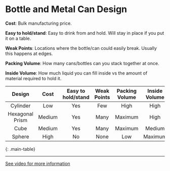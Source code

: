 <link rel="stylesheet" href="/default.css">

# Bottle and Metal Can Design

**Cost**: Bulk manufacturing price.

**Easy to hold/stand**: Easy to drink from and hold. Will stay in place if you put it on a table.

**Weak Points**: Locations where the bottle/can could easily break. Usually this happens at edges.

**Packing Volume**: How many cans/bottles can you stack together at once.

**Inside Volume**: How much liquid you can fill inside vs the amount of material required to hold it.

Design | Cost | Easy to hold/stand | Weak Points | Packing Volume | Inside Volume
:---:|:---:|:---:|:---:|:---:|:---:
Cylinder | Low | Yes | Few | High | High
Hexagonal Prism | Medium | Yes | Many | Maximum | High
Cube | Medium | Yes | Many | Maximum | Medium
Sphere | High | No | None | Low | Maximum
{: .main-table}

---

[See video for more information](https://www.youtube.com/watch?v=hUhisi2FBuw)

<style>
  table.main-table tbody tr:nth-child(1) td:nth-child(2) { background-color: rgb(153, 255, 153); }
  table.main-table tbody tr:nth-child(1) td:nth-child(3) { background-color: rgb(153, 255, 153); }
  table.main-table tbody tr:nth-child(1) td:nth-child(4) { background-color: rgb(153, 255, 153); }
  table.main-table tbody tr:nth-child(1) td:nth-child(5) { background-color: rgb(153, 255, 153); }
  table.main-table tbody tr:nth-child(1) td:nth-child(6) { background-color: rgb(153, 255, 153); }
  table.main-table tbody tr:nth-child(2) td:nth-child(3) { background-color: rgb(153, 255, 153); }
  table.main-table tbody tr:nth-child(2) td:nth-child(4) { background-color: rgb(255, 153, 153); }
  table.main-table tbody tr:nth-child(2) td:nth-child(5) { background-color: rgb(153, 255, 153); }
  table.main-table tbody tr:nth-child(2) td:nth-child(6) { background-color: rgb(153, 255, 153); }
  table.main-table tbody tr:nth-child(3) td:nth-child(3) { background-color: rgb(153, 255, 153); }
  table.main-table tbody tr:nth-child(3) td:nth-child(4) { background-color: rgb(255, 153, 153); }
  table.main-table tbody tr:nth-child(3) td:nth-child(5) { background-color: rgb(153, 255, 153); }
  table.main-table tbody tr:nth-child(4) td:nth-child(2) { background-color: rgb(255, 153, 153); }
  table.main-table tbody tr:nth-child(4) td:nth-child(3) { background-color: rgb(255, 153, 153); }
  table.main-table tbody tr:nth-child(4) td:nth-child(4) { background-color: rgb(153, 255, 153); }
  table.main-table tbody tr:nth-child(4) td:nth-child(5) { background-color: rgb(255, 153, 153); }
  table.main-table tbody tr:nth-child(4) td:nth-child(6) { background-color: rgb(153, 255, 153); }
</style>
